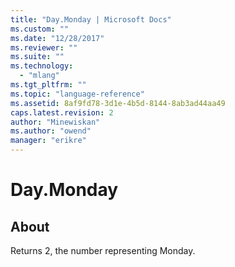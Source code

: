 ```yaml
---
title: "Day.Monday | Microsoft Docs"
ms.custom: ""
ms.date: "12/28/2017"
ms.reviewer: ""
ms.suite: ""
ms.technology: 
  - "mlang"
ms.tgt_pltfrm: ""
ms.topic: "language-reference"
ms.assetid: 8af9fd78-3d1e-4b5d-8144-8ab3ad44aa49
caps.latest.revision: 2
author: "Minewiskan"
ms.author: "owend"
manager: "erikre"
---
```

# Day.Monday
## About
Returns 2, the number representing Monday.

